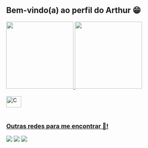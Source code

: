 ## Bem-vindo(a) ao perfil do Arthur 😁

 <div>
   <a href="https://github.com/arthur-hj">
   <img height="180em" src="https://github-readme-stats.vercel.app/api?username=arthur-hj&show_icons=true&theme=radical&include_all_commits=true&count_private=true"/>
   <img height="180em" src="https://github-readme-stats.vercel.app/api/top-langs/?username=arthur-hj&layout=compact&langs_count=6&theme=radical"/>
</div>
    
<div style="display: inline_block"><br>
  <img align="center" alt="C" height="30" width="40" src="https://cdn.jsdelivr.net/gh/devicons/devicon/icons/c/c-original.svg" />
</div>
<br>
 
### Outras redes para me encontrar 🌳!
 
<div> 
 
  <a href="https://www.instagram.com/arthur_hj.cp/" target="_blank"><img src="https://img.shields.io/badge/-Instagram-%23E4405F?style=for-the-badge&logo=instagram&logoColor=white" target="_blank"></a>
  <a href = "mailto:arthurhenriquejcp@gmail.com"><img src="https://img.shields.io/badge/-Gmail-%23333?style=for-the-badge&logo=gmail&logoColor=white" target="_blank"></a>
  <a href="https://www.linkedin.com/in/arthur-henrique-jardim-da-cunha-pinto-02b495293/" target="_blank"><img src="https://img.shields.io/badge/-LinkedIn-%230077B5?style=for-the-badge&logo=linkedin&logoColor=white" target="_blank"></a>
</div>
